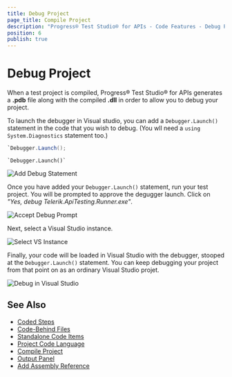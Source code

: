 ```yaml
---
title: Debug Project
page_title: Compile Project
description: "Progress® Test Studio® for APIs - Code Features - Debug Project"
position: 6
publish: true
---
```


# Debug Project

When a test project is compiled, Progress® Test Studio® for APIs generates a **.pdb** file along with the compiled **.dll** in order to allow you to debug your project.

To launch the debugger in Visual studio, you can add a `Debugger.Launch()` statement in the code that you wish to debug. (You wll need a `using System.Diagnostics` statement too.)

```C#
`Debugger.Launch();
```

```VB
`Debugger.Launch()`
```

![Add Debug Statement][1]

Once you have added your `Debugger.Launch()` statement, run your test project. You will be prompted to approve the degugger launch. Click on *"Yes, debug Telerik.ApiTesting.Runner.exe"*.

![Accept Debug Prompt][2]

Next, select a Visual Studio instance.

![Select VS Instance][3]

Finally, your code will be loaded in Visual Studio with the debugger, stooped at the `Debugger.Launch()` statement. You can keep debugging your project from that point on as an ordinary Visual Studio projet.

![Debug in Visual Studio][4]



## See Also

* [Coded Steps](./coded-steps)
* [Code-Behind Files](./code-behind-files)
* [Standalone Code Items](./code-items)
* [Project Code Language](./project-coding-language)
* [Compile Project](./compile-project)
* [Output Panel](./output-panel)
* [Add Assembly Reference](./add-assembly-reference)

[1]: /img/features/code-features/debug-launch-debugger.png
[2]: /img/features/code-features/debug-prompt.png
[3]: /img/features/code-features/debug-select-vs-instance.png
[4]: /img/features/code-features/debug-in-visual-studio.png
